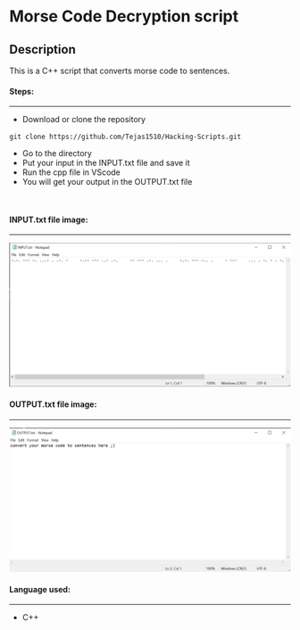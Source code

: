 # Morse Code Decryption script

## Description
This is a C++ script that converts morse code to sentences.

#### Steps:
---

- Download or clone the repository
```
git clone https://github.com/Tejas1510/Hacking-Scripts.git
```
- Go to the directory
- Put your input in the INPUT.txt file and save it
- Run the cpp file in VScode
- You will get your output in the OUTPUT.txt file

<br/>

#### INPUT.txt file image:
---

![INPUT.txt](images/ss-input.png)

#### OUTPUT.txt file image:
---

![INPUT.txt](images/ss-output.png)

#### Language used:
---
- C++
